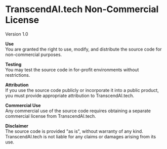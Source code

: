# TranscendAI.tech Non-Commercial License

Version 1.0

**Use**  
You are granted the right to use, modify, and distribute the source code for non-commercial purposes.

**Testing**  
You may test the source code in for-profit environments without restrictions.

**Attribution**  
If you use the source code publicly or incorporate it into a public product, you must provide appropriate attribution to TranscendAI.tech.

**Commercial Use**  
Any commercial use of the source code requires obtaining a separate commercial license from TranscendAI.tech.

**Disclaimer**  
The source code is provided "as is", without warranty of any kind. TranscendAI.tech is not liable for any claims or damages arising from its use.

